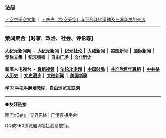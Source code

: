 ### 法缘

[・空空无空文集](https://github.com/lanna2019/lanna2019.github.io/issues/65#issue-454113136) &nbsp;|&nbsp; 
[・未央（空空无空）与下凡众佛道神及三界众生的交流](https://github.com/lanna2019/lanna2019.github.io/issues/64#issue-454107840)

-----------------------------------------------------------

### 禁闻聚合【时事、政治、社会、评论等】


#### 大纪元新闻网 &nbsp;-&nbsp; [大纪元新闻](https://git.io/dajiyan) &nbsp;|&nbsp; [纪元社论](https://github.com/gfw-breaker/banned-news/blob/master/indexes/nsc422.md?t=06100937) &nbsp;|&nbsp; [大陆新闻](https://github.com/gfw-breaker/banned-news/blob/master/indexes/nsc413.md?t=06100937) &nbsp;|&nbsp; [美国新闻](https://github.com/gfw-breaker/banned-news/blob/master/indexes/nsc412.md?t=06100937) &nbsp;|&nbsp; [国际新闻](https://github.com/gfw-breaker/banned-news/blob/master/indexes/nsc418.md?t=06100937) &nbsp;|&nbsp; [专栏文集](https://github.com/gfw-breaker/banned-news/blob/master/indexes/nsc423.md?t=06100937) &nbsp;|&nbsp; [纪元特稿](https://github.com/gfw-breaker/banned-news/blob/master/indexes/nsc424.md?t=06100937) &nbsp;|&nbsp; [自由广场](https://github.com/gfw-breaker/banned-news/blob/master/indexes/nsc993.md?t=06100937) &nbsp;|&nbsp; [文化历史](https://github.com/gfw-breaker/banned-news/blob/master/indexes/nsc975.md?t=06100937)

#### 新唐人电视台 &nbsp;-&nbsp; [真相视频](https://qqtrex1234.github.io/smile/index.html) &nbsp;|&nbsp; [法轮功专题](https://github.com/gfw-breaker/banned-news/blob/master/indexes/prog1530.md?t=06100937) &nbsp;|&nbsp; [中国时局](https://github.com/gfw-breaker/banned-news/blob/master/indexes/prog1138.md?t=06100937) &nbsp;|&nbsp; [共产党百年真相](https://github.com/gfw-breaker/banned-news/blob/master/indexes/prog1699.md?t=06100937) &nbsp;|&nbsp; [中共杀人历史](https://github.com/gfw-breaker/banned-news/blob/master/indexes/prog1695.md?t=06100937)  &nbsp;|&nbsp; [文史漫步](https://github.com/gfw-breaker/banned-news/blob/master/indexes/prog647.md?t=06100937) &nbsp;|&nbsp; [大陆新闻](https://github.com/gfw-breaker/banned-news/blob/master/indexes/prog204.md?t=06100937) &nbsp;|&nbsp; [美国新闻](https://github.com/gfw-breaker/banned-news/blob/master/indexes/prog203.md?t=06100937)

#### 学习 [手把手翻墙教程](https://github.com/gfw-breaker/guides/wiki)，自由浏览互联网

-----------------------------------------------------------

**●友好链接**

[网门oGate](https://github.com/ogate2/ogate)   | [无界网络](https://github.com/bannedbook/fanqiang/wiki#to-wjw) | [广传真相平台](https://github.com/bannedbook/fanqiang/wiki#gczxpt)|

QQ或360浏览器流氓拦截请放行。

-----------------------------------------------------------
